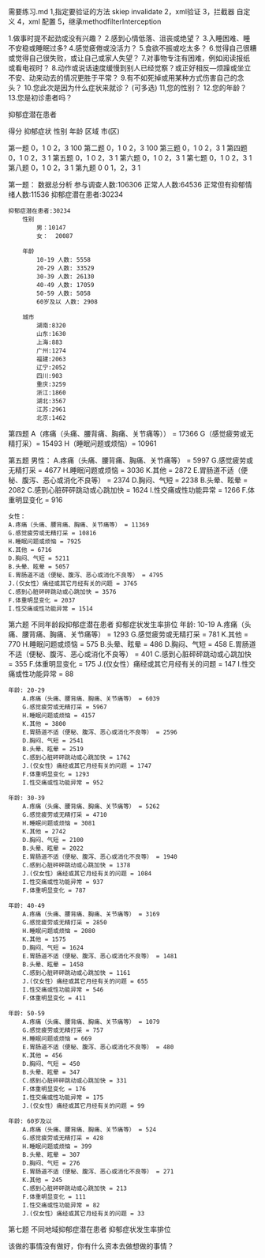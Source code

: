 需要练习.md
1,指定要验证的方法
	skiep  invalidate 
2，xml验证
3，拦截器 自定义
4，xml 配置
5，继承methodfilterInterception




1.做事时提不起劲或没有兴趣？
2.感到心情低落、沮丧或绝望？
3.入睡困难、睡不安稳或睡眠过多?
4.感觉疲倦或没活力？
5.食欲不振或吃太多？
6.觉得自己很糟或觉得自己很失败，或让自己或家人失望？
7.对事物专注有困难，例如阅读报纸或看电视时？
8.动作或说话速度缓慢到别人已经觉察？或正好相反—烦躁或坐立不安、动来动去的情况更胜于平常？
9.有不如死掉或用某种方式伤害自己的念头？
10.您此次是因为什么症状来就诊？ (可多选)
11,您的性别？
12.您的年龄？
13.您是初诊患者吗？

抑郁症潜在患者

得分  抑郁症状 性别 年龄 区域  市(区)

第一题 0，1  0   2，3  100
第二题 0，1  0   2，3  100
第三题 0，1  0   2，3    1 
第四题 0，1  0   2，3    1 
第五题 0，1  0   2，3    1 
第六题 0，1  0   2，3    1 
第七题 0，1  0   2，3    1 
第八题 0，1  0   2，3    1 
第九题 0    0   1，2，3  1 

第一题：
	数据总分析
		参与调查人数:106306
		正常人人数:64536
		正常但有抑郁情绪人数:11536
		抑郁症潜在患者:30234 

	抑郁症潜在患者:30234 
		性别 
			男：10147
			女：	20087

		年龄
			10-19 人数: 5558
			20-29 人数: 33529
			30-39 人数: 26130
			40-49 人数: 17059
			50-59 人数: 5058
			60岁及以 人数: 2908

		城市	
			湖南:8320
			山东:1630
			上海:883
			广州:1274
			福建:2063
			辽宁:2052
			四川:903
			重庆:3259
			浙江:1860
			湖北:3567
			江苏:2961
			北京:1462

				



第四题
	A（疼痛（头痛、腰背痛、胸痛、关节痛等）） = 17366
	G（感觉疲劳或无精打采）= 15493
	H（睡眠问题或烦恼）= 10961

第五题 
	男性：
	A.疼痛（头痛、腰背痛、胸痛、关节痛等） = 5997
	G.感觉疲劳或无精打采 = 4677
	H.睡眠问题或烦恼 = 3036
	K.其他 = 2872
	E.胃肠道不适（便秘、腹泻、恶心或消化不良等） = 2374
	D.胸闷、气短 = 2238
	B.头晕、眩晕 = 2082
	C.感到心脏砰砰跳动或心跳加快 = 1624
	I.性交痛或性功能异常 = 1266
	F.体重明显变化 = 916

	女性：
	A.疼痛（头痛、腰背痛、胸痛、关节痛等） = 11369
	G.感觉疲劳或无精打采 = 10816
	H.睡眠问题或烦恼 = 7925
	K.其他 = 6716
	D.胸闷、气短 = 5211
	B.头晕、眩晕 = 5057
	E.胃肠道不适（便秘、腹泻、恶心或消化不良等） = 4795
	J.(仅女性）痛经或其它月经有关的问题 = 3765
	C.感到心脏砰砰跳动或心跳加快 = 3576
	F.体重明显变化 = 2037	
	I.性交痛或性功能异常 = 1514

第六题
	不同年龄段抑郁症潜在患者   抑郁症状发生率排位
	年龄: 10-19
		A.疼痛（头痛、腰背痛、胸痛、关节痛等） = 1293
		G.感觉疲劳或无精打采 = 781
		K.其他 = 770
		H.睡眠问题或烦恼 = 575
		B.头晕、眩晕 = 486
		D.胸闷、气短 = 458
		E.胃肠道不适（便秘、腹泻、恶心或消化不良等） = 401
		C.感到心脏砰砰跳动或心跳加快 = 355
		F.体重明显变化 = 175
		J.(仅女性）痛经或其它月经有关的问题 = 147
		I.性交痛或性功能异常 = 88

	年龄: 20-29
		A.疼痛（头痛、腰背痛、胸痛、关节痛等） = 6039
		G.感觉疲劳或无精打采 = 5967
		H.睡眠问题或烦恼 = 4157
		K.其他 = 3800
		E.胃肠道不适（便秘、腹泻、恶心或消化不良等） = 2596
		D.胸闷、气短 = 2541
		B.头晕、眩晕 = 2519
		C.感到心脏砰砰跳动或心跳加快 = 1762
		J.(仅女性）痛经或其它月经有关的问题 = 1747		
		F.体重明显变化 = 1293	
		I.性交痛或性功能异常 = 952
		
	年龄: 30-39
		A.疼痛（头痛、腰背痛、胸痛、关节痛等） = 5262
		G.感觉疲劳或无精打采 = 4710
		H.睡眠问题或烦恼 = 3081
		K.其他 = 2742
		D.胸闷、气短 = 2100
		B.头晕、眩晕 = 2022
		E.胃肠道不适（便秘、腹泻、恶心或消化不良等） = 1940
		C.感到心脏砰砰跳动或心跳加快 = 1378
		J.(仅女性）痛经或其它月经有关的问题 = 1084
		I.性交痛或性功能异常 = 937
		F.体重明显变化 = 787
		
	年龄: 40-49
		A.疼痛（头痛、腰背痛、胸痛、关节痛等） = 3169
		G.感觉疲劳或无精打采 = 2850
		H.睡眠问题或烦恼 = 2080
		K.其他 = 1575
		D.胸闷、气短 = 1624
		E.胃肠道不适（便秘、腹泻、恶心或消化不良等） = 1481
		B.头晕、眩晕 = 1458
		C.感到心脏砰砰跳动或心跳加快 = 1161	
		J.(仅女性）痛经或其它月经有关的问题 = 655
		I.性交痛或性功能异常 = 546
		F.体重明显变化 = 411

	年龄: 50-59
		A.疼痛（头痛、腰背痛、胸痛、关节痛等） = 1079
		G.感觉疲劳或无精打采 = 757
		H.睡眠问题或烦恼 = 669
		E.胃肠道不适（便秘、腹泻、恶心或消化不良等） = 480
		K.其他 = 456
		D.胸闷、气短 = 450
		B.头晕、眩晕 = 347
		C.感到心脏砰砰跳动或心跳加快 = 331
		F.体重明显变化 = 176
		I.性交痛或性功能异常 = 175
		J.(仅女性）痛经或其它月经有关的问题 = 99	

	年龄: 60岁及以
		A.疼痛（头痛、腰背痛、胸痛、关节痛等） = 524
		G.感觉疲劳或无精打采 = 428
		H.睡眠问题或烦恼 = 399
		B.头晕、眩晕 = 307
		D.胸闷、气短 = 276
		E.胃肠道不适（便秘、腹泻、恶心或消化不良等） = 271
		K.其他 = 245
		C.感到心脏砰砰跳动或心跳加快 = 213
		F.体重明显变化 = 111
		I.性交痛或性功能异常 = 82
		J.(仅女性）痛经或其它月经有关的问题 = 33
		
第七题
	不同地域抑郁症潜在患者   抑郁症状发生率排位
		
	
		
		
	
	
		
	


	
	
	
	




































该做的事情没有做好，你有什么资本去做想做的事情？

